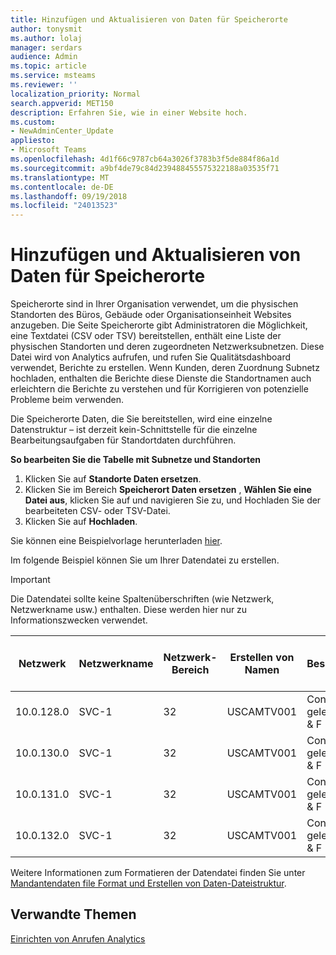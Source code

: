 ```yaml
---
title: Hinzufügen und Aktualisieren von Daten für Speicherorte
author: tonysmit
ms.author: lolaj
manager: serdars
audience: Admin
ms.topic: article
ms.service: msteams
ms.reviewer: ''
localization_priority: Normal
search.appverid: MET150
description: Erfahren Sie, wie in einer Website hoch.
ms.custom:
- NewAdminCenter_Update
appliesto:
- Microsoft Teams
ms.openlocfilehash: 4d1f66c9787cb64a3026f3783b3f5de884f86a1d
ms.sourcegitcommit: a9bf4de79c84d239488455575322188a03535f71
ms.translationtype: MT
ms.contentlocale: de-DE
ms.lasthandoff: 09/19/2018
ms.locfileid: "24013523"
---
```

<a name="adding-and-updating-locations-data"></a>Hinzufügen und Aktualisieren von Daten für Speicherorte
============================

Speicherorte sind in Ihrer Organisation verwendet, um die physischen Standorten des Büros, Gebäude oder Organisationseinheit Websites anzugeben. Die Seite Speicherorte gibt Administratoren die Möglichkeit, eine Textdatei (CSV oder TSV) bereitstellen, enthält eine Liste der physischen Standorten und deren zugeordneten Netzwerksubnetzen. Diese Datei wird von Analytics aufrufen, und rufen Sie Qualitätsdashboard verwendet, Berichte zu erstellen. Wenn Kunden, deren Zuordnung Subnetz hochladen, enthalten die Berichte diese Dienste die Standortnamen auch erleichtern die Berichte zu verstehen und für Korrigieren von potenzielle Probleme beim verwenden.

Die Speicherorte Daten, die Sie bereitstellen, wird eine einzelne Datenstruktur – ist derzeit kein-Schnittstelle für die einzelne Bearbeitungsaufgaben für Standortdaten durchführen. 

**So bearbeiten Sie die Tabelle mit Subnetze und Standorten**

1. Klicken Sie auf **Standorte Daten ersetzen**.
2. Klicken Sie im Bereich **Speicherort Daten ersetzen** , **Wählen Sie eine Datei aus**, klicken Sie auf und navigieren Sie zu, und Hochladen Sie der bearbeiteten CSV- oder TSV-Datei. 
3. Klicken Sie auf **Hochladen**. 


Sie können eine Beispielvorlage herunterladen [hier](https://github.com/MicrosoftDocs/OfficeDocs-SkypeForBusiness/blob/live/Teams/downloads/locations-template.tsv?raw=true).

Im folgende Beispiel können Sie um Ihrer Datendatei zu erstellen. 

> [!IMPORTANT]
> Die Datendatei sollte keine Spaltenüberschriften (wie Netzwerk, Netzwerkname usw.) enthalten. Diese werden hier nur zu Informationszwecken verwendet. </br>

|Netzwerk|Netzwerkname|Netzwerk-Bereich|Erstellen von Namen|Besitzertyp|Erstellen von Typ|Erstellen von Office-Typ|Ort|PLZ|Land|Bundesland|Region|Innen Corp|Express-Route|
|-|-|-|-|-|-|-|-|-|-|-|-|-|-|
|10.0.128.0 |SVC-1|32|USCAMTV001|Contoso geleaste RE & F|Office|RE & F|Mountain-Ansicht|94043|USA|CA|USA|1|1|
|10.0.130.0 |SVC-1|32|USCAMTV001|Contoso geleaste RE & F|Office|RE & F|Mountain-Ansicht|94043|USA|CA|USA|1|1|
|10.0.131.0 |SVC-1|32|USCAMTV001|Contoso geleaste RE & F|Office|RE & F|Mountain-Ansicht|94043|USA|CA|USA|1|1|
|10.0.132.0 |SVC-1|32|USCAMTV001|Contoso geleaste RE & F|Office|RE & F|Mountain-Ansicht|94043|USA|CA|USA|1|1|


Weitere Informationen zum Formatieren der Datendatei finden Sie unter [Mandantendaten file Format und Erstellen von Daten-Dateistruktur](turning-on-and-using-call-quality-dashboard.md#tenant-data-file-format-and-building-data-file-structure).


## <a name="related-topics"></a>Verwandte Themen

[Einrichten von Anrufen Analytics](set-up-call-analytics.md)